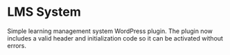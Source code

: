 # LMS System

Simple learning management system WordPress plugin. The plugin now includes a
valid header and initialization code so it can be activated without errors.
